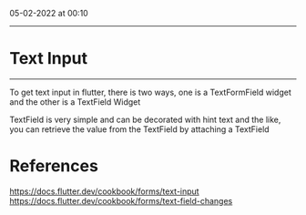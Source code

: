 05-02-2022 at 00:10

---
# Text Input
---


To get text input in flutter, there is two ways, one is a TextFormField widget and the other is a TextField Widget 

TextField is very simple and can be decorated with hint text and the like, you can retrieve the value from the TextField by attaching a TextField 

# References
https://docs.flutter.dev/cookbook/forms/text-input
https://docs.flutter.dev/cookbook/forms/text-field-changes
